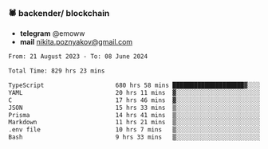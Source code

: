 ### 🕷 backender/ blockchain
- **telegram** @emoww
- **mail** nikita.poznyakov@gmail.com

<!--START_SECTION:waka-->

```txt
From: 21 August 2023 - To: 08 June 2024

Total Time: 829 hrs 23 mins

TypeScript                    680 hrs 58 mins ████████████████████▓░░░░   82.08 %
YAML                          20 hrs 11 mins  ▓░░░░░░░░░░░░░░░░░░░░░░░░   02.43 %
C                             17 hrs 46 mins  ▓░░░░░░░░░░░░░░░░░░░░░░░░   02.14 %
JSON                          15 hrs 33 mins  ▒░░░░░░░░░░░░░░░░░░░░░░░░   01.88 %
Prisma                        14 hrs 41 mins  ▒░░░░░░░░░░░░░░░░░░░░░░░░   01.77 %
Markdown                      11 hrs 21 mins  ▒░░░░░░░░░░░░░░░░░░░░░░░░   01.37 %
.env file                     10 hrs 7 mins   ▒░░░░░░░░░░░░░░░░░░░░░░░░   01.22 %
Bash                          9 hrs 33 mins   ▒░░░░░░░░░░░░░░░░░░░░░░░░   01.15 %
```

<!--END_SECTION:waka-->





